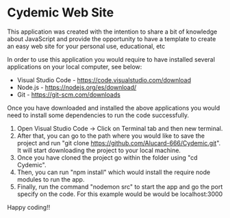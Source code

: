 # Cydemic Web Site
This application was created with the intention to share a bit of knowledge about JavaScript and provide the opportunity to have a template to create an easy web site for your personal use, educational, etc

In order to use this application you would require to have installed several applications on your local computer, see below:

* Visual Studio Code - https://code.visualstudio.com/download
* Node.js - 
https://nodejs.org/es/download/
* Git -
https://git-scm.com/downloads

Once you have downloaded and installed the above applications you would need to install some dependencies to run the code successfully.

1. Open Visual Studio Code -> Click on Terminal tab and then new terminal.
2. After that, you can go to the path where you would like to save the project and run "git clone https://github.com/Alucard-666/Cydemic.git". It will start downloading the project to your local machine.
3. Once you have cloned the project go within the folder using "cd Cydemic".
4. Then, you can run "npm install" which would install the require node modules to run the app.
5. Finally, run the command "nodemon src" to start the app and go the port specify on the code. For this example would be would be localhost:3000

Happy coding!!

